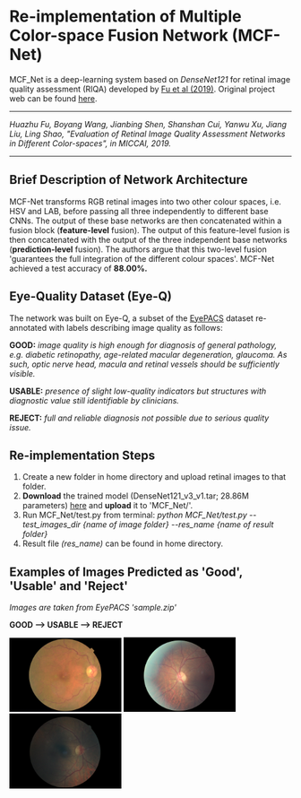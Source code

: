 # Re-implementation of Multiple Color-space Fusion Network (MCF-Net)
MCF_Net is a deep-learning system based on *DenseNet121* for retinal image quality assessment (RIQA) developed by [Fu et al (2019)](https://arxiv.org/abs/1907.05345). Original project web can be found [here](https://github.com/HzFu/EyeQ).  

-----------------
*Huazhu Fu, Boyang Wang, Jianbing Shen, Shanshan Cui, Yanwu Xu, Jiang Liu, Ling Shao, "Evaluation of Retinal Image Quality Assessment Networks in Different Color-spaces", in MICCAI, 2019.*

-----------------
## Brief Description of Network Architecture
MCF-Net transforms RGB retinal images into two other colour spaces, i.e. HSV and LAB, before passing all three independently to different base CNNs. The output of these base networks are then concatenated within a fusion block (**feature-level** fusion). The output of this feature-level fusion is then concatenated with the output of the three independent base networks (**prediction-level** fusion). The authors argue that this two-level fusion 'guarantees the full integration of the different colour spaces'. MCF-Net achieved a test accuracy of **88.00%.**

## Eye-Quality Dataset (Eye-Q)
The network was built on Eye-Q, a subset of the [EyePACS](https://www.kaggle.com/c/diabetic-retinopathy-detection) dataset re-annotated with labels describing image quality as follows:

**GOOD:** *image quality is high enough for diagnosis of general pathology, e.g. diabetic retinopathy, age-related macular degeneration, glaucoma. As such, optic nerve head, macula and retinal vessels should be sufficiently visible.*

**USABLE:** *presence of slight low-quality indicators but structures with diagnostic value still identifiable by clinicians.*

**REJECT:** *full and reliable diagnosis not possible due to serious quality issue.* 

## Re-implementation Steps
1. Create a new folder in home directory and upload retinal images to that folder.
2. **Download** the trained model (DenseNet121_v3_v1.tar; 28.86M parameters) [here](https://onedrive.live.com/?authkey=%21AJEJujrShK2M9Zk&cid=F3A8A31ABFAC51B0&id=F3A8A31ABFAC51B0%213790&parId=F3A8A31ABFAC51B0%21253&action=locate) and **upload** it to 'MCF_Net/'.
3. Run MCF_Net/test.py from terminal: *python MCF_Net/test.py --test_images_dir {name of image folder} --res_name {name of result folder}*
4. Result file *(res_name)* can be found in home directory.

## Examples of Images Predicted as 'Good', 'Usable' and 'Reject'
*Images are taken from EyePACS 'sample.zip'*

**GOOD      —>      USABLE      —>      REJECT**
<p float="left">
  <img src="/images/good.jpeg" width="200" /> 
  <img src="/images/usable.jpeg" width="200" /> 
  <img src="/images/reject.jpeg" width="200" />
</p>


